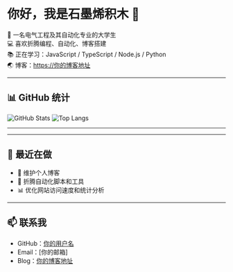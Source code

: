 # 你好，我是石墨烯积木 👋

🌱 一名电气工程及其自动化专业的大学生  
💻 喜欢折腾编程、自动化、博客搭建  
📚 正在学习：JavaScript / TypeScript / Node.js / Python  
🌏 博客：[https://你的博客地址](https://你的博客地址)

---

## 📊 GitHub 统计
![GitHub Stats](https://github-readme-stats.vercel.app/api?username=你的用户名&show_icons=true&theme=radical)
![Top Langs](https://github-readme-stats.vercel.app/api/top-langs/?username=你的用户名&layout=compact&theme=radical)

---

---

## 🌟 最近在做
- 📝 维护个人博客
- 🔧 折腾自动化脚本和工具
- 📊 优化网站访问速度和统计分析

---

## 📫 联系我
- GitHub：[你的用户名](https://github.com/你的用户名)
- Email：[你的邮箱]
- Blog：[你的博客地址](https://你的博客地址)
